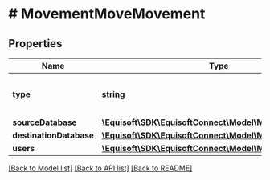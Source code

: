 # # MovementMoveMovement

## Properties

Name | Type | Description | Notes
------------ | ------------- | ------------- | -------------
**type** | **string** |  | [optional] [default to 'MOVE']
**sourceDatabase** | [**\Equisoft\SDK\EquisoftConnect\Model\MovementDatabase**](MovementDatabase.md) |  | [optional] 
**destinationDatabase** | [**\Equisoft\SDK\EquisoftConnect\Model\MovementDatabase**](MovementDatabase.md) |  | [optional] 
**users** | [**\Equisoft\SDK\EquisoftConnect\Model\MovementUser[]**](MovementUser.md) |  | [optional] 

[[Back to Model list]](../../README.md#documentation-for-models) [[Back to API list]](../../README.md#documentation-for-api-endpoints) [[Back to README]](../../README.md)


